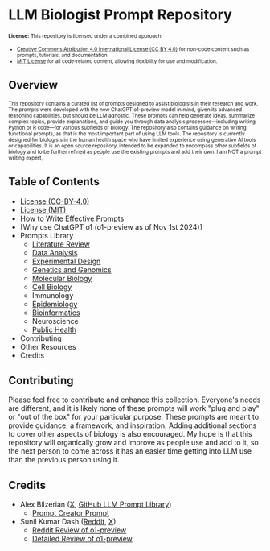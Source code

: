 # LLM Biologist Prompt Repository
<font size="1"> **License:** This repository is licensed under a combined approach:
* [Creative Commons Attribution 4.0 International License (CC BY 4.0)](https://github.com/ashwathr1008/chatgpt-biologist-prompt-library/blob/main/LICENSE%20(CC-BY-4.0).md) for non-code content such as prompts, tutorials, and documentation.
* [MIT License](https://github.com/ashwathr1008/chatgpt-biologist-prompt-library/blob/main/LICENSE%20(MIT).md) for all code-related content, allowing flexibility for use and modification.
</font>

## Overview
<font size="1"> This repository contains a curated list of prompts designed to assist biologists in their research and work. The prompts were developed with the new ChatGPT o1-preview model in mind, given its advanced reasoning capabilities, but should be LLM agnostic. These prompts can help generate ideas, summarize complex topics, provide explanations, and guide you through data analysis processes—including writing Python or R code—for various subfields of biology. The repository also contains guidance on writing functional prompts, as that is the most important part of using LLM tools. The repository is currently designed for biologists in the human health space who have limited experience using generative AI tools or capabilities. It is an open source repository, intended to be expanded to encompass other subfields of biology and to be further refined as people use the existing prompts and add their own. I am NOT a prompt writing expert, 
</font>

## Table of Contents
* [License (CC-BY-4.0)](https://github.com/ashwathr1008/chatgpt-biologist-prompt-library/blob/main/LICENSE%20(CC-BY-4.0).md)
* [License (MIT)](https://github.com/ashwathr1008/chatgpt-biologist-prompt-library/blob/main/LICENSE%20(MIT).md)
* [How to Write Effective Prompts](https://github.com/ashwathr1008/chatgpt-biologist-prompt-library/blob/main/How%20to%20Write%20Effective%20Prompts.md)
* [Why use ChatGPT o1 (o1-preview as of Nov 1st 2024)]
* Prompts Library
  * [Literature Review](https://github.com/ashwathr1008/chatgpt-biologist-prompt-library/blob/main/Literature-Review.md)
  * [Data Analysis](https://github.com/ashwathr1008/chatgpt-biologist-prompt-library/blob/main/Data-Analysis.md)
  * [Experimental Design](https://github.com/ashwathr1008/chatgpt-biologist-prompt-library/blob/main/Experimental-Design.md)
  * [Genetics and Genomics](https://github.com/ashwathr1008/chatgpt-biologist-prompt-library/blob/main/Genetics-and-Genomics.md)
  * [Molecular Biology](https://github.com/ashwathr1008/chatgpt-biologist-prompt-library/blob/main/Molecular-Biology.md)
  * [Cell Biology](https://github.com/ashwathr1008/chatgpt-biologist-prompt-library/blob/main/Cell-Biology.md)
  * Immunology
  * [Epidemiology](https://github.com/ashwathr1008/chatgpt-biologist-prompt-library/blob/main/Epidemiology.md)
  * [Bioinformatics](https://github.com/ashwathr1008/chatgpt-biologist-prompt-library/blob/main/Bioinformatics.md)
  * Neuroscience
  * [Public Health](https://github.com/ashwathr1008/chatgpt-biologist-prompt-library/blob/main/Public-Health.md)
* Contributing
* Other Resources
* Credits

## Contributing
Please feel free to contribute and enhance this collection. Everyone's needs are different, and it is likely none of these prompts will work "plug and play" or "out of the box" for your particular purpose. These prompts are meant to provide guidance, a framework, and inspiration. Adding additional sections to cover other aspects of biology is also encouraged. My hope is that this repository will organically grow and improve as people use and add to it, so the next person to come across it has an easier time getting into LLM use than the previous person using it.

## Credits
* Alex Bilzerian ([X](https://x.com/alexbilz), [GitHub LLM Prompt Library](https://github.com/abilzerian/LLM-Prompt-Library))
  * [Prompt Creator Prompt](https://github.com/abilzerian/LLM-Prompt-Library/blob/main/Prompt%20Generation/Prompt%20Creator.md)
* Sunil Kumar Dash ([Reddit](https://www.reddit.com/user/SunilKumarDash/), [X](https://x.com/sunilkumrdash?lang=en))
  * [Reddit Review of o1-preview](https://www.reddit.com/r/LocalLLaMA/comments/1ficb0z/o1preview_a_model_great_at_math_and_reasonong/)
  * [Detailed Review of o1-preview](https://composio.dev/blog/openai-o1-preview-a-detailed-analysis/) 

